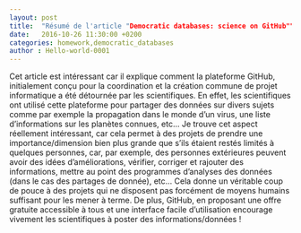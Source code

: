 ```yaml
---
layout: post
title:  "Résumé de l'article "Democratic databases: science on GitHub""
date:   2016-10-26 11:30:00 +0200
categories: homework,democratic_databases
author : Hello-world-0001
---
```


Cet article est intéressant car il explique comment la plateforme GitHub, initialement conçu pour la coordination et la création commune de projet informatique a été détournée par les scientifiques. En effet, les scientifiques ont utilisé cette plateforme pour partager des données sur divers sujets comme par exemple la propagation dans le monde d’un virus, une liste d’informations sur les planètes connues, etc... 
Je trouve cet aspect réellement intéressant, car cela permet à des projets de prendre une importance/dimension bien plus grande que s’ils étaient restés limités à quelques personnes, car, par exemple, des personnes extérieures peuvent avoir des idées d’améliorations, vérifier, corriger et rajouter des informations, mettre au point des programmes d’analyses des données (dans le cas des partages de donnée), etc… Cela donne un véritable coup de pouce à des projets qui ne disposent pas forcément de moyens humains suffisant pour les mener à terme. De plus, GitHub, en proposant une offre gratuite accessible à tous et une interface facile d’utilisation encourage vivement les scientifiques à poster des informations/données !

